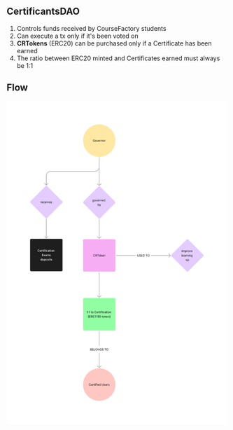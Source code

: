 ## CertificantsDAO

1. Controls funds received by CourseFactory students
2. Can execute a tx only if it's been voted on
3. **CRTokens** (ERC20) can be purchased only if a Certificate has been earned
4. The ratio between ERC20 minted and Certificates earned must always be 1:1

## Flow

<img src="img/flow_general.png" alt="drawing" width="600"/>
